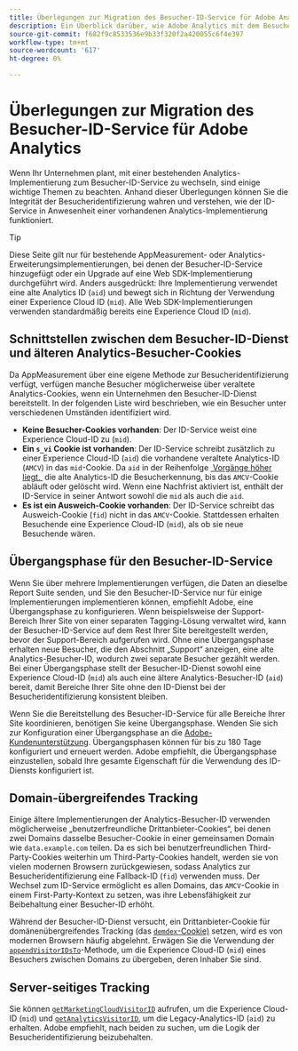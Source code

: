 ```yaml
---
title: Überlegungen zur Migration des Besucher-ID-Service für Adobe Analytics
description: Ein Überblick darüber, wie Adobe Analytics mit dem Besucher-ID-Service verbunden ist.
source-git-commit: f682f9c8533536e9b33f320f2a420055c6f4e397
workflow-type: tm+mt
source-wordcount: '617'
ht-degree: 0%

---
```


# Überlegungen zur Migration des Besucher-ID-Service für Adobe Analytics

Wenn Ihr Unternehmen plant, mit einer bestehenden Analytics-Implementierung zum Besucher-ID-Service zu wechseln, sind einige wichtige Themen zu beachten. Anhand dieser Überlegungen können Sie die Integrität der Besucheridentifizierung wahren und verstehen, wie der ID-Service in Anwesenheit einer vorhandenen Analytics-Implementierung funktioniert.

>[!TIP]
>
>Diese Seite gilt nur für bestehende AppMeasurement- oder Analytics-Erweiterungsimplementierungen, bei denen der Besucher-ID-Service hinzugefügt oder ein Upgrade auf eine Web SDK-Implementierung durchgeführt wird. Anders ausgedrückt: Ihre Implementierung verwendet eine alte Analytics ID (`aid`) und bewegt sich in Richtung der Verwendung einer Experience Cloud ID (`mid`). Alle Web SDK-Implementierungen verwenden standardmäßig bereits eine Experience Cloud ID (`mid`).

## Schnittstellen zwischen dem Besucher-ID-Dienst und älteren Analytics-Besucher-Cookies

Da AppMeasurement über eine eigene Methode zur Besucheridentifizierung verfügt, verfügen manche Besucher möglicherweise über veraltete Analytics-Cookies, wenn ein Unternehmen den Besucher-ID-Dienst bereitstellt. In der folgenden Liste wird beschrieben, wie ein Besucher unter verschiedenen Umständen identifiziert wird.

* **Keine Besucher-Cookies vorhanden**: Der ID-Service weist eine Experience Cloud-ID zu (`mid`).
* **Ein `s_vi` Cookie ist vorhanden**: Der ID-Service schreibt zusätzlich zu einer Experience Cloud-ID (`aid`) die vorhandene veraltete Analytics-ID (`AMCV`) in das `mid`-Cookie. Da `aid` in der Reihenfolge [&#x200B; Vorgänge höher liegt, &#x200B;](overview.md) die alte Analytics-ID die Besucherkennung, bis das `AMCV`-Cookie abläuft oder gelöscht wird. Wenn eine Nachfrist aktiviert ist, enthält der ID-Service in seiner Antwort sowohl die `mid` als auch die `aid`.
* **Es ist ein Ausweich-Cookie vorhanden**: Der ID-Service schreibt das Ausweich-Cookie (`fid`) nicht in das `AMCV`-Cookie. Stattdessen erhalten Besuchende eine Experience Cloud-ID (`mid`), als ob sie neue Besuchende wären.

## Übergangsphase für den Besucher-ID-Service

Wenn Sie über mehrere Implementierungen verfügen, die Daten an dieselbe Report Suite senden, und Sie den Besucher-ID-Service nur für einige Implementierungen implementieren können, empfiehlt Adobe, eine Übergangsphase zu konfigurieren. Wenn beispielsweise der Support-Bereich Ihrer Site von einer separaten Tagging-Lösung verwaltet wird, kann der Besucher-ID-Service auf dem Rest Ihrer Site bereitgestellt werden, bevor der Support-Bereich aufgerufen wird. Ohne eine Übergangsphase erhalten neue Besucher, die den Abschnitt „Support“ anzeigen, eine alte Analytics-Besucher-ID, wodurch zwei separate Besucher gezählt werden. Bei einer Übergangsphase stellt der Besucher-ID-Dienst sowohl eine Experience Cloud-ID (`mid`) als auch eine ältere Analytics-Besucher-ID (`aid`) bereit, damit Bereiche Ihrer Site ohne den ID-Dienst bei der Besucheridentifizierung konsistent bleiben.

Wenn Sie die Bereitstellung des Besucher-ID-Service für alle Bereiche Ihrer Site koordinieren, benötigen Sie keine Übergangsphase. Wenden Sie sich zur Konfiguration einer Übergangsphase an die [Adobe-Kundenunterstützung](https://helpx.adobe.com/de/marketing-cloud/contact-support.html). Übergangsphasen können für bis zu 180 Tage konfiguriert und erneuert werden. Adobe empfiehlt, die Übergangsphase einzustellen, sobald Ihre gesamte Eigenschaft für die Verwendung des ID-Diensts konfiguriert ist.

## Domain-übergreifendes Tracking

Einige ältere Implementierungen der Analytics-Besucher-ID verwenden möglicherweise „benutzerfreundliche Drittanbieter-Cookies“, bei denen zwei Domains dasselbe Besucher-Cookie in einer gemeinsamen Domain wie `data.example.com` teilen. Da es sich bei benutzerfreundlichen Third-Party-Cookies weiterhin um Third-Party-Cookies handelt, werden sie von vielen modernen Browsern zurückgewiesen, sodass Analytics zur Besucheridentifizierung eine Fallback-ID (`fid`) verwenden muss. Der Wechsel zum ID-Service ermöglicht es allen Domains, das `AMCV`-Cookie in einem First-Party-Kontext zu setzen, was ihre Lebensfähigkeit zur Beibehaltung einer Besucher-ID erhöht.

Während der Besucher-ID-Dienst versucht, ein Drittanbieter-Cookie für domänenübergreifendes Tracking (das [`demdex`-Cookie) &#x200B;](https://experienceleague.adobe.com/de/docs/id-service/using/intro/cookies) setzen, wird es von modernen Browsern häufig abgelehnt. Erwägen Sie die Verwendung der [`appendVisitorIDsTo`](https://experienceleague.adobe.com/de/docs/id-service/using/id-service-api/methods/appendvisitorid)-Methode, um die Experience Cloud-ID (`mid`) eines Besuchers zwischen Domains zu übergeben, deren Inhaber Sie sind.

## Server-seitiges Tracking

Sie können [`getMarketingCloudVisitorID`](https://experienceleague.adobe.com/de/docs/id-service/using/id-service-api/methods/getmcvid) aufrufen, um die Experience Cloud-ID (`mid`) und [`getAnalyticsVisitorID`](https://experienceleague.adobe.com/de/docs/id-service/using/id-service-api/methods/getanalyticsvisitorid), um die Legacy-Analytics-ID (`aid`) zu erhalten. Adobe empfiehlt, nach beiden zu suchen, um die Logik der Besucheridentifizierung beizubehalten.
